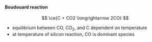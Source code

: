#### Boudouard reaction

$$
\ce{C + CO2 \longrightarrow 2CO}
$$

- equilibrium between CO, CO<sub>2</sub>, and C dependent on temperature
- at temperature of silicon reaction, CO is dominant species